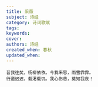 ```yaml
---
title: 采薇
subject: 诗经
category: 诗词歌赋
tags: 
keywords: 
cover: 
authors: 诗经
created_when: 春秋
updated_when: 
---
```


```
昔我往矣，杨柳依依。今我来思，雨雪霏霏。
行道迟迟，载渴载饥。我心伤悲，莫知我哀！
```
